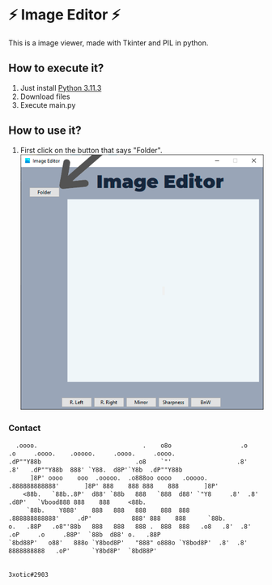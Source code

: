 # :zap: Image Editor :zap:
This is a image viewer, made with Tkinter and PIL in python.

## How to execute it?
1. Just install [Python 3.11.3](https://www.python.org/downloads/)
2. Download files
3. Execute main.py

## How to use it?
1. First click on the button that says "Folder".
![](https://github.com/ExoticGamerrrYT/image-viewer/blob/main/images/how%20to%20use%20-%201.png)

### Contact


```
  .oooo.                             .    o8o                   .o   .o     .oooo.    .ooooo.     .oooo.     .oooo.   
.dP""Y88b                          .o8    `"'                  .8'  .8'   .dP""Y88b  888' `Y88.  d8P'`Y8b  .dP""Y88b  
      ]8P' oooo    ooo  .ooooo.  .o888oo oooo   .ooooo.    .888888888888'       ]8P' 888    888 888    888       ]8P' 
    <88b.   `88b..8P'  d88' `88b   888   `888  d88' `"Y8     .8'  .8'         .d8P'   `Vbood888 888    888     <88b.  
     `88b.    Y888'    888   888   888    888  888       .888888888888'     .dP'           888' 888    888      `88b. 
o.   .88P   .o8"'88b   888   888   888 .  888  888   .o8   .8'  .8'       .oP     .o     .88P'  `88b  d88' o.   .88P  
`8bd88P'   o88'   888o `Y8bod8P'   "888" o888o `Y8bod8P'  .8'  .8'        8888888888   .oP'      `Y8bd8P'  `8bd88P'   


```
`3xotic#2903`
